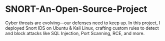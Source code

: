 # SNORT-An-Open-Source-Project
Cyber threats are evolving—our defenses need to keep up. In this project, I deployed Snort IDS on Ubuntu &amp; Kali Linux, crafting custom rules to detect and block attacks like SQL Injection, Port Scanning, RCE, and more.
